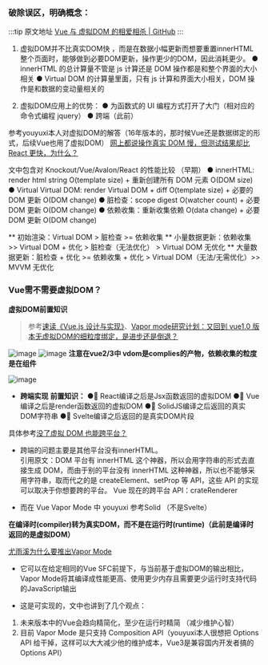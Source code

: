 ### 破除误区，明确概念： 

  :::tip 原文地址
  [Vue 与 虚拟DOM 的相爱相杀 | GitHub](https://github.com/jynba/jynba.github.io/issues/52)
  :::
  1. 虚拟DOM并不比真实DOM快 ，而是在数据小幅更新而想要重置innerHTML整个页面时，能够做到必要DOM更新，操作更少的DOM，因此消耗更少。
● innerHTML 的总计算量不管是 js 计算还是 DOM 操作都是和整个界面的大小相关
● Virtual DOM 的计算量里面，只有 js 计算和界面大小相关，DOM 操作是和数据的变动量相关的

2. 虚拟DOM应用上的优势：
● 为函数式的 UI 编程方式打开了大门（相对应的命令式编程 jquery）
● 跨端（此前）

参考youyuxi本人对虚拟DOM的解答（16年版本的，那时候Vue还是数据绑定的形式，后续Vue也用了虚拟DOM）
[网上都说操作真实 DOM 慢，但测试结果却比 React 更快，为什么？](https://www.zhihu.com/question/31809713/answer/53544875)

文中包含对 Knockout/Vue/Avalon/React 的性能比较 （早期）
● innerHTML:  render html string O(template size) + 重新创建所有 DOM 元素 O(DOM size)
● Virtual Virtual DOM: render Virtual DOM + diff O(template size) + 必要的 DOM 更新 O(DOM change)
● 脏检查：scope digest O(watcher count) + 必要 DOM 更新 O(DOM change)
● 依赖收集：重新收集依赖 O(data change) + 必要 DOM 更新 O(DOM change)


** 初始渲染：Virtual DOM > 脏检查 >= 依赖收集
** 小量数据更新：依赖收集 >> Virtual DOM + 优化 > 脏检查（无法优化） > Virtual DOM 无优化
** 大量数据更新：脏检查 + 优化 >= 依赖收集 + 优化 > Virtual DOM（无法/无需优化）>> MVVM 无优化

### Vue需不需要虚拟DOM？
**虚拟DOM前置知识**
> 参考[速读《Vue.js 设计与实现》](https://juejin.cn/post/7197980894363156540)、[Vapor mode研究计划：又回到 vue1.0 版本无虚拟DOM的细粒度绑定，是进步还是倒退？](https://juejin.cn/post/7348464590160707636)

![image](https://github.com/jynba/jynba.github.io/assets/75623303/d79a4f57-1254-4cdd-b418-ad52611f0934)
![image](https://github.com/jynba/jynba.github.io/assets/75623303/4b7bfdcf-3808-40b2-8392-1556bd420468)
**注意在vue2/3中 vdom是complies的产物，依赖收集的粒度是在组件**

![image](https://github.com/jynba/jynba.github.io/assets/75623303/370132c3-1fc2-4d88-8f38-8b7ccc3eb276)


* **跨端实现**
**前置知识：**
●🚀 React编译之后是Jsx函数返回的虚拟DOM
●🚀 Vue编译之后是render函数返回的虚拟DOM
●🚀 SolidJS编译之后返回的真实DOM字符串
●🚀 Svelte编译之后返回的是真实DOM片段

具体参考[没了虚拟 DOM 也能跨平台？](https://jishuzhan.net/article/1721784141877350401)
* 跨端的问题主要是其他平台没有innerHTML。  
引用原文：DOM 平台有 innerHTML 这个神器，所以会用字符串的形式去直接生成 DOM，而由于别的平台没有 innerHTML 这种神器，所以也不能够采用字符串，取而代之的是 createElement、setProp 等 API，这些 API 的实现可以取决于你想要跨的平台。
Vue 现在的跨平台 API：crateRenderer 

* 而在 Vue Vapor Mode 中 youyuxi 参考Solid （不是Svelte）

**在编译时(compiler)转为真实DOM，而不是在运行时(runtime)（此前是编译时返回的是虚拟DOM）**

[尤雨溪为什么要推出Vapor Mode](https://juejin.cn/post/7238153003282513957)
* 它可以在给定相同的Vue SFC前提下，与当前基于虚拟DOM的输出相比，Vapor Mode将其编译成性能更高、使用更少内存且需要更少运行时支持代码的JavaScript输出

* 这是可实现的，文中也讲到了几个观点：
1. 未来版本中的Vue会趋向精简化，至少在运行时精简 （减少维护心智）
2. 目前 Vapor Mode 是只支持 Composition API（youyuxi本人很想把 Options API 给干掉，这样可以大大减少他的维护成本，Vue3是兼容国内开发者搞的Options API）